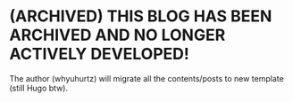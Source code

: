 # (ARCHIVED) THIS BLOG HAS BEEN ARCHIVED AND NO LONGER ACTIVELY DEVELOPED!

The author (whyuhurtz) will migrate all the contents/posts to new template (still Hugo btw).